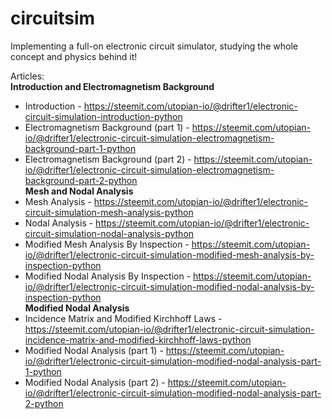 # circuitsim
Implementing a full-on electronic circuit simulator, studying the whole concept and physics behind it!

Articles:  
**Introduction and Electromagnetism Background**  
- Introduction - https://steemit.com/utopian-io/@drifter1/electronic-circuit-simulation-introduction-python  
- Electromagnetism Background (part 1) - https://steemit.com/utopian-io/@drifter1/electronic-circuit-simulation-electromagnetism-background-part-1-python  
- Electromagnetism Background (part 2) - https://steemit.com/utopian-io/@drifter1/electronic-circuit-simulation-electromagnetism-background-part-2-python  
**Mesh and Nodal Analysis**  
- Mesh Analysis - https://steemit.com/utopian-io/@drifter1/electronic-circuit-simulation-mesh-analysis-python  
- Nodal Analysis - https://steemit.com/utopian-io/@drifter1/electronic-circuit-simulation-nodal-analysis-python  
- Modified Mesh Analysis By Inspection - https://steemit.com/utopian-io/@drifter1/electronic-circuit-simulation-modified-mesh-analysis-by-inspection-python  
- Modified Nodal Analysis By Inspection - https://steemit.com/utopian-io/@drifter1/electronic-circuit-simulation-modified-nodal-analysis-by-inspection-python  
**Modified Nodal Analysis** 
- Incidence Matrix and Modified Kirchhoff Laws - https://steemit.com/utopian-io/@drifter1/electronic-circuit-simulation-incidence-matrix-and-modified-kirchhoff-laws-python  
- Modified Nodal Analysis (part 1) - https://steemit.com/utopian-io/@drifter1/electronic-circuit-simulation-modified-nodal-analysis-part-1-python  
- Modified Nodal Analysis (part 2) - https://steemit.com/utopian-io/@drifter1/electronic-circuit-simulation-modified-nodal-analysis-part-2-python  
